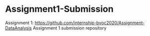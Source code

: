 # Assignment1-Submission
Assignment 1: https://github.com/internship-bvoc2020/Assignment-DataAnalysis
Assignment 1 submission repository
